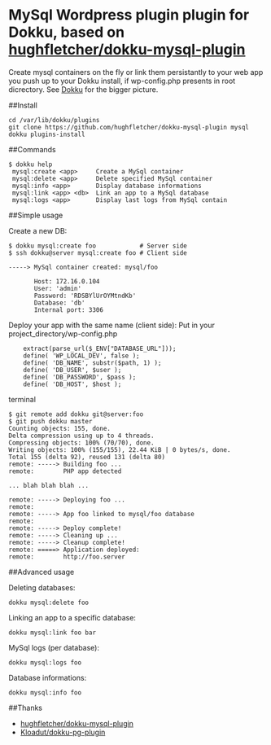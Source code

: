 # MySql Wordpress plugin plugin for Dokku, based on [hughfletcher/dokku-mysql-plugin](https://github.com/hughfletcher/dokku-mysql-plugin)

Create mysql containers on the fly or link them persistantly to your web app you push up to your Dokku install, if wp-config.php presents in root dicrectory.
See [Dokku](https://github.com/progrium/dokku) for the bigger picture.

##Install

    cd /var/lib/dokku/plugins
    git clone https://github.com/hughfletcher/dokku-mysql-plugin mysql
    dokku plugins-install

##Commands

    $ dokku help
     mysql:create <app>     Create a MySql container
     mysql:delete <app>     Delete specified MySql container
     mysql:info <app>       Display database informations
     mysql:link <app> <db>  Link an app to a MySql database
     mysql:logs <app>       Display last logs from MySql contain

##Simple usage


Create a new DB:

    $ dokku mysql:create foo            # Server side
    $ ssh dokku@server mysql:create foo # Client side

    -----> MySql container created: mysql/foo

           Host: 172.16.0.104
           User: 'admin'
           Password: 'RDSBYlUrOYMtndKb'
           Database: 'db'
           Internal port: 3306

Deploy your app with the same name (client side):
    Put in your project_directory/wp-config.php
    
        extract(parse_url($_ENV["DATABASE_URL"]));
        define( 'WP_LOCAL_DEV', false );
        define( 'DB_NAME', substr($path, 1) );
        define( 'DB_USER', $user );
        define( 'DB_PASSWORD', $pass );
        define( 'DB_HOST', $host );

terminal

    $ git remote add dokku git@server:foo
    $ git push dokku master
    Counting objects: 155, done.
    Delta compression using up to 4 threads.
    Compressing objects: 100% (70/70), done.
    Writing objects: 100% (155/155), 22.44 KiB | 0 bytes/s, done.
    Total 155 (delta 92), reused 131 (delta 80)
    remote: -----> Building foo ...
    remote:        PHP app detected

    ... blah blah blah ...

    remote: -----> Deploying foo ...
    remote: 
    remote: -----> App foo linked to mysql/foo database
    remote: 
    remote: -----> Deploy complete!
    remote: -----> Cleaning up ...
    remote: -----> Cleanup complete!
    remote: =====> Application deployed:
    remote:        http://foo.server

##Advanced usage

Deleting databases:

    dokku mysql:delete foo

Linking an app to a specific database:

    dokku mysql:link foo bar

MySql logs (per database):

    dokku mysql:logs foo

Database informations:

    dokku mysql:info foo

##Thanks
* [hughfletcher/dokku-mysql-plugin](https://github.com/hughfletcher/dokku-mysql-plugin)
* [Kloadut/dokku-pg-plugin](https://github.com/Kloadut/dokku-pg-plugin)
